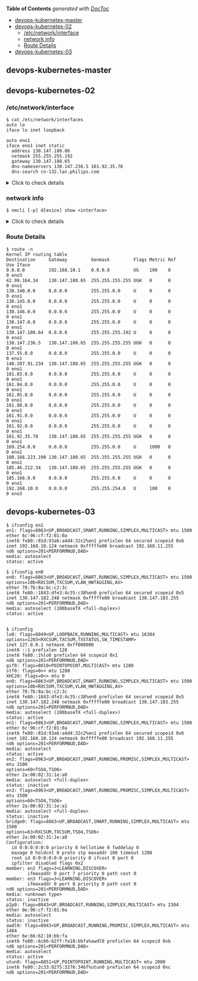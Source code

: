 <!-- START doctoc generated TOC please keep comment here to allow auto update -->
<!-- DON'T EDIT THIS SECTION, INSTEAD RE-RUN doctoc TO UPDATE -->
**Table of Contents**  *generated with [DocToc](https://github.com/thlorenz/doctoc)*

- [devops-kubernetes-master](#devops-kubernetes-master)
- [devops-kubernetes-02](#devops-kubernetes-02)
    - [/etc/network/interface](#etcnetworkinterface)
    - [network info](#network-info)
    - [Route Details](#route-details)
- [devops-kubernetes-03](#devops-kubernetes-03)

<!-- END doctoc generated TOC please keep comment here to allow auto update -->


## devops-kubernetes-master


## devops-kubernetes-02
### /etc/network/interface

```
$ cat /etc/network/interfaces
auto lo
iface lo inet loopback

auto eno1
iface eno1 inet static
  address 130.147.180.86
  netmask 255.255.255.192
  gateway 130.147.180.65
  dns-nameservers 130.147.236.5 161.92.35.78
  dns-search cn-132.lan.philips.com
```

<details><summary>Click to check details</summary>
<pre><code>$ cat /etc/network/interfaces
# interfaces(5) file used by ifup(8) and ifdown(8)
auto lo
iface lo inet loopback

auto eno1
iface eno1 inet static
  address 130.147.180.86
  netmask 255.255.255.192
  gateway 130.147.180.65
  dns-nameservers 130.147.236.5 161.92.35.78
  dns-search cn-132.lan.philips.com
  broadcast 130.147.219.127
  network 130.147.219.0

auto eno3
# iface eno3 inet dhcp
# auto eno3
# iface eno3 inet static
  # address 192.168.11.121
  # netmask 255.255.254.0
  # gateway 192.168.10.1
  # dns-nameservers 61.139.2.69 218.6.200.139
</code></pre>
</details>

### network info

    $ nmcli [-p] d[evice] show <interface>

<details><summary>Click to check details</summary>
<pre><code>$ nmcli -p d show eno1
===============================================================================
                             Device details (eno1)
===============================================================================
GENERAL.DEVICE:                         eno1
-------------------------------------------------------------------------------
GENERAL.TYPE:                           ethernet
-------------------------------------------------------------------------------
GENERAL.HWADDR:                         C4:34:6B:BA:31:8C
-------------------------------------------------------------------------------
GENERAL.MTU:                            1500
-------------------------------------------------------------------------------
GENERAL.STATE:                          10 (unmanaged)
-------------------------------------------------------------------------------
GENERAL.CONNECTION:                     --
-------------------------------------------------------------------------------
GENERAL.CON-PATH:                       --
-------------------------------------------------------------------------------
WIRED-PROPERTIES.CARRIER:               on
-------------------------------------------------------------------------------
IP4.ADDRESS[1]:                         130.147.180.86/26
IP4.GATEWAY:                            --
IP4.ROUTE[1]:                           dst = 161.92.0.0/16, nh = 0.0.0.0, mt = 0
IP4.ROUTE[2]:                           dst = 130.145.0.0/16, nh = 0.0.0.0, mt = 0
IP4.ROUTE[3]:                           dst = 180.166.223.190/32, nh = 130.147.180.65, mt = 0
IP4.ROUTE[4]:                           dst = 185.46.212.34/32, nh = 130.147.180.65, mt = 0
IP4.ROUTE[5]:                           dst = 130.140.0.0/16, nh = 0.0.0.0, mt = 0
IP4.ROUTE[6]:                           dst = 130.147.236.5/32, nh = 130.147.180.65, mt = 0
IP4.ROUTE[7]:                           dst = 130.147.0.0/16, nh = 0.0.0.0, mt = 0
IP4.ROUTE[8]:                           dst = 161.91.0.0/16, nh = 0.0.0.0, mt = 0
IP4.ROUTE[9]:                           dst = 161.84.0.0/16, nh = 0.0.0.0, mt = 0
IP4.ROUTE[10]:                          dst = 169.254.0.0/16, nh = 0.0.0.0, mt = 1000
IP4.ROUTE[11]:                          dst = 185.166.0.0/16, nh = 0.0.0.0, mt = 0
IP4.ROUTE[12]:                          dst = 130.146.0.0/16, nh = 0.0.0.0, mt = 0
IP4.ROUTE[13]:                          dst = 137.55.0.0/16, nh = 0.0.0.0, mt = 0
IP4.ROUTE[14]:                          dst = 161.83.0.0/16, nh = 0.0.0.0, mt = 0
IP4.ROUTE[15]:                          dst = 42.99.164.34/32, nh = 130.147.180.65, mt = 0
IP4.ROUTE[16]:                          dst = 161.85.0.0/16, nh = 0.0.0.0, mt = 0
IP4.ROUTE[17]:                          dst = 161.92.35.78/32, nh = 130.147.180.65, mt = 0
IP4.ROUTE[18]:                          dst = 140.207.91.234/32, nh = 130.147.180.65, mt = 0
IP4.ROUTE[19]:                          dst = 161.88.0.0/16, nh = 0.0.0.0, mt = 0
-------------------------------------------------------------------------------
IP6.ADDRESS[1]:                         fe80::c634:6bff:feba:318c/64
IP6.GATEWAY:                            --
-------------------------------------------------------------------------------
$ nmcli -p device show eno3
===============================================================================
                             Device details (eno3)
===============================================================================
GENERAL.DEVICE:                         eno3
-------------------------------------------------------------------------------
GENERAL.TYPE:                           ethernet
-------------------------------------------------------------------------------
GENERAL.HWADDR:                         C4:34:6B:BA:31:8E
-------------------------------------------------------------------------------
GENERAL.MTU:                            1500
-------------------------------------------------------------------------------
GENERAL.STATE:                          10 (unmanaged)
-------------------------------------------------------------------------------
GENERAL.CONNECTION:                     --
-------------------------------------------------------------------------------
GENERAL.CON-PATH:                       --
-------------------------------------------------------------------------------
WIRED-PROPERTIES.CARRIER:               on
-------------------------------------------------------------------------------
IP4.ADDRESS[1]:                         192.168.11.121/23
IP4.GATEWAY:                            192.168.10.1
-------------------------------------------------------------------------------
IP6.ADDRESS[1]:                         fe80::c634:6bff:feba:318e/64
IP6.GATEWAY:                            --
-------------------------------------------------------------------------------
$ nmcli -p device show
===============================================================================
                             Device details (eno2)
===============================================================================
GENERAL.DEVICE:                         eno2
-------------------------------------------------------------------------------
GENERAL.TYPE:                           ethernet
-------------------------------------------------------------------------------
GENERAL.HWADDR:                         C4:34:6B:BA:31:8D
-------------------------------------------------------------------------------
GENERAL.MTU:                            1500
-------------------------------------------------------------------------------
GENERAL.STATE:                          20 (unavailable)
-------------------------------------------------------------------------------
GENERAL.CONNECTION:                     --
-------------------------------------------------------------------------------
GENERAL.CON-PATH:                       --
-------------------------------------------------------------------------------
WIRED-PROPERTIES.CARRIER:               off
-------------------------------------------------------------------------------
===============================================================================
                             Device details (eno4)
===============================================================================
GENERAL.DEVICE:                         eno4
-------------------------------------------------------------------------------
GENERAL.TYPE:                           ethernet
-------------------------------------------------------------------------------
GENERAL.HWADDR:                         C4:34:6B:BA:31:8F
-------------------------------------------------------------------------------
GENERAL.MTU:                            1500
-------------------------------------------------------------------------------
GENERAL.STATE:                          20 (unavailable)
-------------------------------------------------------------------------------
GENERAL.CONNECTION:                     --
-------------------------------------------------------------------------------
GENERAL.CON-PATH:                       --
-------------------------------------------------------------------------------
WIRED-PROPERTIES.CARRIER:               off
-------------------------------------------------------------------------------
===============================================================================
                             Device details (eno1)
===============================================================================
GENERAL.DEVICE:                         eno1
-------------------------------------------------------------------------------
GENERAL.TYPE:                           ethernet
-------------------------------------------------------------------------------
GENERAL.HWADDR:                         C4:34:6B:BA:31:8C
-------------------------------------------------------------------------------
GENERAL.MTU:                            1500
-------------------------------------------------------------------------------
GENERAL.STATE:                          10 (unmanaged)
-------------------------------------------------------------------------------
GENERAL.CONNECTION:                     --
-------------------------------------------------------------------------------
GENERAL.CON-PATH:                       --
-------------------------------------------------------------------------------
WIRED-PROPERTIES.CARRIER:               on
-------------------------------------------------------------------------------
IP4.ADDRESS[1]:                         130.147.180.86/26
IP4.GATEWAY:                            --
IP4.ROUTE[1]:                           dst = 161.92.0.0/16, nh = 0.0.0.0, mt = 0
IP4.ROUTE[2]:                           dst = 130.145.0.0/16, nh = 0.0.0.0, mt = 0
IP4.ROUTE[3]:                           dst = 180.166.223.190/32, nh = 130.147.180.65, mt = 0
IP4.ROUTE[4]:                           dst = 185.46.212.34/32, nh = 130.147.180.65, mt = 0
IP4.ROUTE[5]:                           dst = 130.140.0.0/16, nh = 0.0.0.0, mt = 0
IP4.ROUTE[6]:                           dst = 130.147.236.5/32, nh = 130.147.180.65, mt = 0
IP4.ROUTE[7]:                           dst = 130.147.0.0/16, nh = 0.0.0.0, mt = 0
IP4.ROUTE[8]:                           dst = 161.91.0.0/16, nh = 0.0.0.0, mt = 0
IP4.ROUTE[9]:                           dst = 161.84.0.0/16, nh = 0.0.0.0, mt = 0
IP4.ROUTE[10]:                          dst = 169.254.0.0/16, nh = 0.0.0.0, mt = 1000
IP4.ROUTE[11]:                          dst = 185.166.0.0/16, nh = 0.0.0.0, mt = 0
IP4.ROUTE[12]:                          dst = 130.146.0.0/16, nh = 0.0.0.0, mt = 0
IP4.ROUTE[13]:                          dst = 137.55.0.0/16, nh = 0.0.0.0, mt = 0
IP4.ROUTE[14]:                          dst = 161.83.0.0/16, nh = 0.0.0.0, mt = 0
IP4.ROUTE[15]:                          dst = 42.99.164.34/32, nh = 130.147.180.65, mt = 0
IP4.ROUTE[16]:                          dst = 161.85.0.0/16, nh = 0.0.0.0, mt = 0
IP4.ROUTE[17]:                          dst = 161.92.35.78/32, nh = 130.147.180.65, mt = 0
IP4.ROUTE[18]:                          dst = 140.207.91.234/32, nh = 130.147.180.65, mt = 0
IP4.ROUTE[19]:                          dst = 161.88.0.0/16, nh = 0.0.0.0, mt = 0
-------------------------------------------------------------------------------
IP6.ADDRESS[1]:                         fe80::c634:6bff:feba:318c/64
IP6.GATEWAY:                            --
-------------------------------------------------------------------------------
===============================================================================
                             Device details (eno3)
===============================================================================
GENERAL.DEVICE:                         eno3
-------------------------------------------------------------------------------
GENERAL.TYPE:                           ethernet
-------------------------------------------------------------------------------
GENERAL.HWADDR:                         C4:34:6B:BA:31:8E
-------------------------------------------------------------------------------
GENERAL.MTU:                            1500
-------------------------------------------------------------------------------
GENERAL.STATE:                          10 (unmanaged)
-------------------------------------------------------------------------------
GENERAL.CONNECTION:                     --
-------------------------------------------------------------------------------
GENERAL.CON-PATH:                       --
-------------------------------------------------------------------------------
WIRED-PROPERTIES.CARRIER:               on
-------------------------------------------------------------------------------
IP4.ADDRESS[1]:                         192.168.11.121/23
IP4.GATEWAY:                            192.168.10.1
-------------------------------------------------------------------------------
IP6.ADDRESS[1]:                         fe80::c634:6bff:feba:318e/64
IP6.GATEWAY:                            --
-------------------------------------------------------------------------------
===============================================================================
                              Device details (lo)
===============================================================================
GENERAL.DEVICE:                         lo
-------------------------------------------------------------------------------
GENERAL.TYPE:                           loopback
-------------------------------------------------------------------------------
GENERAL.HWADDR:                         00:00:00:00:00:00
-------------------------------------------------------------------------------
GENERAL.MTU:                            65536
-------------------------------------------------------------------------------
GENERAL.STATE:                          10 (unmanaged)
-------------------------------------------------------------------------------
GENERAL.CONNECTION:                     --
-------------------------------------------------------------------------------
GENERAL.CON-PATH:                       --
-------------------------------------------------------------------------------
IP4.ADDRESS[1]:                         127.0.0.1/8
IP4.GATEWAY:                            --
-------------------------------------------------------------------------------
IP6.ADDRESS[1]:                         ::1/128
IP6.GATEWAY:                            --
-------------------------------------------------------------------------------
</code></pre>
</details>

### Route Details

    $ route -n
    Kernel IP routing table
    Destination     Gateway         Genmask         Flags Metric Ref    Use Iface
    0.0.0.0         192.168.10.1    0.0.0.0         UG    100    0        0 eno3
    42.99.164.34    130.147.180.65  255.255.255.255 UGH   0      0        0 eno1
    130.140.0.0     0.0.0.0         255.255.0.0     U     0      0        0 eno1
    130.145.0.0     0.0.0.0         255.255.0.0     U     0      0        0 eno1
    130.146.0.0     0.0.0.0         255.255.0.0     U     0      0        0 eno1
    130.147.0.0     0.0.0.0         255.255.0.0     U     0      0        0 eno1
    130.147.180.64  0.0.0.0         255.255.255.192 U     0      0        0 eno1
    130.147.236.5   130.147.180.65  255.255.255.255 UGH   0      0        0 eno1
    137.55.0.0      0.0.0.0         255.255.0.0     U     0      0        0 eno1
    140.207.91.234  130.147.180.65  255.255.255.255 UGH   0      0        0 eno1
    161.83.0.0      0.0.0.0         255.255.0.0     U     0      0        0 eno1
    161.84.0.0      0.0.0.0         255.255.0.0     U     0      0        0 eno1
    161.85.0.0      0.0.0.0         255.255.0.0     U     0      0        0 eno1
    161.88.0.0      0.0.0.0         255.255.0.0     U     0      0        0 eno1
    161.91.0.0      0.0.0.0         255.255.0.0     U     0      0        0 eno1
    161.92.0.0      0.0.0.0         255.255.0.0     U     0      0        0 eno1
    161.92.35.78    130.147.180.65  255.255.255.255 UGH   0      0        0 eno1
    169.254.0.0     0.0.0.0         255.255.0.0     U     1000   0        0 eno1
    180.166.223.190 130.147.180.65  255.255.255.255 UGH   0      0        0 eno1
    185.46.212.34   130.147.180.65  255.255.255.255 UGH   0      0        0 eno1
    185.166.0.0     0.0.0.0         255.255.0.0     U     0      0        0 eno1
    192.168.10.0    0.0.0.0         255.255.254.0   U     100    0        0 eno3

## devops-kubernetes-03

    $ ifconfig en1
    en1: flags=8863<UP,BROADCAST,SMART,RUNNING,SIMPLEX,MULTICAST> mtu 1500
    ether 6c:96:cf:f2:01:0a
    inet6 fe80::81d:93a6:a4d4:32c2%en1 prefixlen 64 secured scopeid 0x6
    inet 192.168.10.124 netmask 0xfffffe00 broadcast 192.168.11.255
    nd6 options=201<PERFORMNUD,DAD>
    media: autoselect
    status: active

    $ ifconfig en0
    en0: flags=8863<UP,BROADCAST,SMART,RUNNING,SIMPLEX,MULTICAST> mtu 1500
    options=10b<RXCSUM,TXCSUM,VLAN_HWTAGGING,AV>
    ether 78:7b:8a:bc:c2:3c
    inet6 fe80::1843:dfe3:4c35:c38%en0 prefixlen 64 secured scopeid 0x5
    inet 130.147.182.248 netmask 0xfffffe00 broadcast 130.147.183.255
    nd6 options=201<PERFORMNUD,DAD>
    media: autoselect (100baseTX <full-duplex>)
    status: active


    $ ifconfig
    lo0: flags=8049<UP,LOOPBACK,RUNNING,MULTICAST> mtu 16384
    options=1203<RXCSUM,TXCSUM,TXSTATUS,SW_TIMESTAMP>
    inet 127.0.0.1 netmask 0xff000000
    inet6 ::1 prefixlen 128
    inet6 fe80::1%lo0 prefixlen 64 scopeid 0x1
    nd6 options=201<PERFORMNUD,DAD>
    gif0: flags=8010<POINTOPOINT,MULTICAST> mtu 1280
    stf0: flags=0<> mtu 1280
    XHC20: flags=0<> mtu 0
    en0: flags=8863<UP,BROADCAST,SMART,RUNNING,SIMPLEX,MULTICAST> mtu 1500
    options=10b<RXCSUM,TXCSUM,VLAN_HWTAGGING,AV>
    ether 78:7b:8a:bc:c2:3c
    inet6 fe80::1843:dfe3:4c35:c38%en0 prefixlen 64 secured scopeid 0x5
    inet 130.147.182.248 netmask 0xfffffe00 broadcast 130.147.183.255
    nd6 options=201<PERFORMNUD,DAD>
    media: autoselect (100baseTX <full-duplex>)
    status: active
    en1: flags=8863<UP,BROADCAST,SMART,RUNNING,SIMPLEX,MULTICAST> mtu 1500
    ether 6c:96:cf:f2:01:0a
    inet6 fe80::81d:93a6:a4d4:32c2%en1 prefixlen 64 secured scopeid 0x6
    inet 192.168.10.124 netmask 0xfffffe00 broadcast 192.168.11.255
    nd6 options=201<PERFORMNUD,DAD>
    media: autoselect
    status: active
    en2: flags=8963<UP,BROADCAST,SMART,RUNNING,PROMISC,SIMPLEX,MULTICAST> mtu 1500
    options=60<TSO4,TSO6>
    ether 2a:00:02:31:1e:a0
    media: autoselect <full-duplex>
    status: inactive
    en3: flags=8963<UP,BROADCAST,SMART,RUNNING,PROMISC,SIMPLEX,MULTICAST> mtu 1500
    options=60<TSO4,TSO6>
    ether 2a:00:02:31:1e:a1
    media: autoselect <full-duplex>
    status: inactive
    bridge0: flags=8863<UP,BROADCAST,SMART,RUNNING,SIMPLEX,MULTICAST> mtu 1500
    options=63<RXCSUM,TXCSUM,TSO4,TSO6>
    ether 2a:00:02:31:1e:a0
    Configuration:
      id 0:0:0:0:0:0 priority 0 hellotime 0 fwddelay 0
      maxage 0 holdcnt 0 proto stp maxaddr 100 timeout 1200
      root id 0:0:0:0:0:0 priority 0 ifcost 0 port 0
      ipfilter disabled flags 0x2
    member: en2 flags=3<LEARNING,DISCOVER>
            ifmaxaddr 0 port 7 priority 0 path cost 0
    member: en3 flags=3<LEARNING,DISCOVER>
            ifmaxaddr 0 port 8 priority 0 path cost 0
    nd6 options=201<PERFORMNUD,DAD>
    media: <unknown type>
    status: inactive
    p2p0: flags=8843<UP,BROADCAST,RUNNING,SIMPLEX,MULTICAST> mtu 2304
    ether 0e:96:cf:f2:01:0a
    media: autoselect
    status: inactive
    awdl0: flags=8943<UP,BROADCAST,RUNNING,PROMISC,SIMPLEX,MULTICAST> mtu 1484
    ether 6e:66:62:10:bb:fa
    inet6 fe80::6c66:62ff:fe10:bbfa%awdl0 prefixlen 64 scopeid 0xb
    nd6 options=201<PERFORMNUD,DAD>
    media: autoselect
    status: active
    utun0: flags=8051<UP,POINTOPOINT,RUNNING,MULTICAST> mtu 2000
    inet6 fe80::2c33:8275:3276:346f%utun0 prefixlen 64 scopeid 0xc
    nd6 options=201<PERFORMNUD,DAD>
